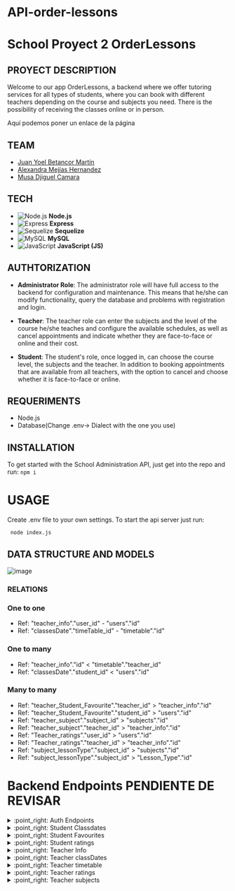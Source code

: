 # API-order-lessons
# School Proyect 2 OrderLessons

## PROYECT DESCRIPTION

Welcome to our app OrderLessons, a backend where we offer tutoring services for all types of students, where you can book with different teachers depending on the course and subjects you need. There is the possibility of receiving the classes online or in person.

Aquí podemos poner un enlace de la página

## TEAM
- [Juan Yoel Betancor Martín](https://github.com/Yoel96 )
- [Alexandra Mejías Hernandez](https://github.com/AlexandraMH93)
- [Musa Djiguel Camara](https://github.com/Musadjc)

## TECH
- ![Node.js](https://img.shields.io/badge/Node.js-8CC84B?style=for-the-badge&logo=node.js&logoColor=white) **Node.js**
- ![Express](https://img.shields.io/badge/Express-000000?style=for-the-badge&logo=express&logoColor=white) **Express**
- ![Sequelize](https://img.shields.io/badge/Sequelize-52B0E7?style=for-the-badge&logo=sequelize&logoColor=white) **Sequelize**
- ![MySQL](https://img.shields.io/badge/MySQL-4479A1?style=for-the-badge&logo=mysql&logoColor=white) **MySQL**
- ![JavaScript](https://img.shields.io/badge/JavaScript-F7DF1E?style=for-the-badge&logo=javascript&logoColor=black) **JavaScript (JS)**

## AUTHTORIZATION
- **Administrator Role**: The administrator role will have full access to the backend for configuration and maintenance. This means that he/she can modify functionality, query the database and problems with registration and login.
  
- **Teacher**: The teacher role can enter the subjects and the level of the course he/she teaches and configure the available schedules, as well as cancel appointments and indicate whether they are face-to-face or online and their cost.
  
- **Student**: The student's role, once logged in, can choose the course level, the subjects and the teacher. In addition to booking appointments that are available from all teachers, with the option to cancel and choose whether it is face-to-face or online.

 ## REQUERIMENTS
 - Node.js
 - Database(Change .env-> Dialect with the one you use)


 ## INSTALLATION
To get started with the School Administration API, just get into the repo and run:
``` npm i ```

# USAGE

Create .env file to your own settings. To start the api server just run:

``` node index.js```

## DATA STRUCTURE AND MODELS

![image](https://github.com/Yoel96/API-order-lessons/assets/128009010/1065ba90-5bfd-44c9-9498-20b34017ab0f)

### RELATIONS

### One to one
- Ref: "teacher_info"."user_id" - "users"."id"
- Ref: "classesDate"."timeTable_id" - "timetable"."id"
### One to many
- Ref: "teacher_info"."id" < "timetable"."teacher_id"
- Ref: "classesDate"."student_id" < "users"."id"
### Many to many
- Ref: "teacher_Student_Favourite"."teacher_id" > "teacher_info"."id"
- Ref: "teacher_Student_Favourite"."student_id" > "users"."id"
- Ref: "teacher_subject"."subject_id" > "subjects"."id"
- Ref: "teacher_subject"."teacher_id" > "teacher_info"."id"
- Ref: "Teacher_ratings"."user_id" > "users"."id"
- Ref: "Teacher_ratings"."teacher_id" > "teacher_info"."id"
- Ref: "subject_lessonType"."subject_id" > "subjects"."id"
- Ref: "subject_lessonType"."subject_id" > "Lesson_Type"."id"

 # Backend Endpoints PENDIENTE DE REVISAR
 <details>
<summary>:point_right: Auth Endpoints</summary>

| METHOD | ENDPOINT                  | TOKEN | ROLE         | DESCRIPTION                        | POST PARAMS                | RETURNS                              |
| ------ | ------------------------- | ----- | ------------ | ---------------------------------- | -------------------------- | -------------------------------|
| POST   | /signup                   | NO    | Admin        | Creates an account                 | -                          | { token, rol }                 |
| POST   | /login                    | NO    | Admin        | Logs in with corresponding account | -                          | { token, rol }                 |
| POST   | /signup                   | NO    | Teacher      | Creates an account                 | -                          | { token, rol }                 |
| POST   | /login                    | NO    | Teacher      | Logs in with corresponding account | -                          | { token, rol }                 |
| POST   | /signup                   | NO    | Student      | Creates an account                 | -                          | { token, rol }                 |
| POST   | /login                    | NO    | Student      | Logs in with corresponding account | -                          | { token, rol }                 |
</details>

<details>
<summary>:point_right: Student Classdates </summary>

| METHOD | ENDPOINT                  | TOKEN  | ROLE         | DESCRIPTION                               | POST PARAMS                | RETURNS                        |
| ------ | ------------------------- | ------ | ------------ | ----------------------------------------- | -------------------------- | -------------------------------|
| GET    | /classDate/student/       | YES    | Student      | Gets all classDateByStudentEmail          | -                          | [{ Student }]                  |
| POST   | /classDate/               | YES    | Student      | Creates a classDate                       | -                          | Student created sucessfully    |
| PUT    | /classDate/:id            | YES    | Student      | Updates a specific booking                | student_id                 | Student updated successfully   |
| DELETE | /classDate/:id            | YES    | Student      | Deletes a specific booking                | student_id                 | Student deleted sucessfully    |

</details>


<details>
<summary>:point_right: Student Favourites</summary>

| METHOD | ENDPOINT                  | TOKEN  | ROLE         | DESCRIPTION                               | POST PARAMS                | RETURNS                        |
| ------ | ------------------------- | ------ | ------------ | ----------------------------------------- | -------------------------- | -------------------------------|
| GET    | /favouriteTeacher/        | YES    | student        | Gets all classrooms                       | -                          | [{ booking }]                  |
| POST   | /favouriteTeacher/        | YES    | student        | Creates a classroom                       | -                          | Classroom created sucessfully  |
| DELETE | /favouriteTeacher/:teacher_id | YES    | student        | Deletes a specific classroom              | classroom_id               | Classroom deleted sucessfully  |

</details>

<details>
<summary>:point_right: Student ratings</summary>

| METHOD | ENDPOINT                  | TOKEN  | ROLE         | DESCRIPTION                               | POST PARAMS                | RETURNS                           |
| ------ | ------------------------- | ------ | ------------ | ----------------------------------------- | -------------------------- | --------------------------------- |
| GET    | ratings/student/          | YES    | student       | Gets all subscriptions                    | -                          | [{ subscriptions }]               |

</details>

<details>
<summary>:point_right: Teacher Info</summary>

| METHOD | ENDPOINT                  | TOKEN  | ROLE         | DESCRIPTION                               | POST PARAMS                | RETURNS                           |
| ------ | ------------------------- | ------ | ------------ | ----------------------------------------- | -------------------------- | --------------------------------- |
| PUT    | /teacher/                 | YES    | teacher       | Gets all teachers                         | -                          | [{ teachers }]                    |

</details>

<details>
<summary>:point_right: Teacher classDates</summary>

| METHOD | ENDPOINT                  | TOKEN  | ROLE         | DESCRIPTION                               | POST PARAMS                | RETURNS                           |
| ------ | ------------------------- | ------ | ------------ | ----------------------------------------- | -------------------------- | --------------------------------- |
| GET    | /teacherClassDate/        | YES    | Teacher      | Updates a specific teacher                | teacher_id                 | Teacher updated successfully      |


</details>

<details>
<summary>:point_right: Teacher timetable</summary>

| METHOD | ENDPOINT                  | TOKEN  | ROLE         | DESCRIPTION                               | POST PARAMS                | RETURNS                           |
| ------ | ------------------------- | ------ | ------------ | ----------------------------------------- | -------------------------- | --------------------------------- |
| GET    | /timeTable/               | YES    | teacher      | Gets all teachers                         | -                          | [{ teachers }]                    |
| POST   | /timeTable/               | YES    | teacher      | Creates a teacher                         | -                          | Teacher created sucessfully       |
| PUT    | timeTable/:id             | YES    | teacher      | Updates a specific teacher                | teacher_id                 | Teacher updated successfully      |
| DELETE | timeTable/:id             | YES    | teacher      | Deletes a specific teacher                | teacher_id                 | Teacher deleted sucessfully       |

</details>

<details>
<summary>:point_right: Teacher ratings</summary>

| METHOD | ENDPOINT                  | TOKEN  | ROLE         | DESCRIPTION                               | POST PARAMS                | RETURNS                           |
| ------ | ------------------------- | ------ | ------------ | ----------------------------------------- | -------------------------- | --------------------------------- |
| GET    | /ratings/teacher/         | YES    | teacher      | Gets all teachers                         | -                          | [{ teachers }]                    |

</details>

<details>
<summary>:point_right: Teacher subjects</summary>

| METHOD | ENDPOINT                  | TOKEN  | ROLE         | DESCRIPTION                               | POST PARAMS                | RETURNS                           |
| ------ | ------------------------- | ------ | ------------ | ----------------------------------------- | -------------------------- | --------------------------------- |
| GET    | /subject/                 | YES    | teacher      | Gets all teachers                         | -                          | [{ teachers }]                    |
| POST   | /subject/                 | YES    | teacher      | Creates a teacher                         | -                          | Teacher created sucessfully       |
| DELETE | /subject/                 | YES    | teacher      | Deletes a specific teacher                | teacher_id                 | Teacher deleted sucessfully       |

</details>
